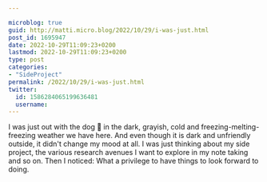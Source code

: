 ```yaml
---

microblog: true
guid: http://matti.micro.blog/2022/10/29/i-was-just.html
post_id: 1695947
date: 2022-10-29T11:09:23+0200
lastmod: 2022-10-29T11:09:23+0200
type: post
categories:
- "SideProject"
permalink: /2022/10/29/i-was-just.html
twitter:
  id: 1586284065199636481
  username:
---
```

I was just out with the dog 🐶 in the dark, grayish, cold and freezing-melting-freezing weather we have here. And even though it is dark and unfriendly outside, it didn't change my mood at all. I was just thinking about my side project, the various research avenues I want to explore in my note taking and so on. Then I noticed: What a privilege to have things to look forward to doing.
